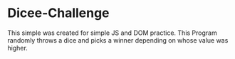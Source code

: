 # Dicee-Challenge

This simple was created for simple JS and DOM practice. This Program randomly throws a dice and picks a winner depending on whose value was higher.
